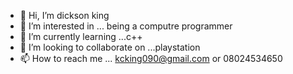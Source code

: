 - 👋 Hi, I’m dickson king
- 👀 I’m interested in ... being a computre programmer
- 🌱 I’m currently learning ...c++
- 💞️ I’m looking to collaborate on ...playstation
- 📫 How to reach me ... kcking090@gmail.com or 08024534650

<!---
kcing09/kcing09 is a ✨ special ✨ repository because its `README.md` (this file) appears on your GitHub profile.
You can click the Preview link to take a look at your changes.
--->
